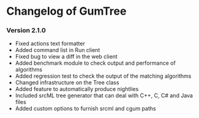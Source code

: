 # Changelog of GumTree

### Version 2.1.0
* Fixed actions text formatter
* Added command list in Run client
* Fixed bug to view a diff in the web client
* Added benchmark module to check output and performance of algorithms
* Added regression test to check the output of the matching algorithms
* Changed infrastructure on the Tree class
* Added feature to automatically produce nightlies
* Included srcML tree generator that can deal with C++, C, C# and Java files
* Added custom options to furnish srcml and cgum paths